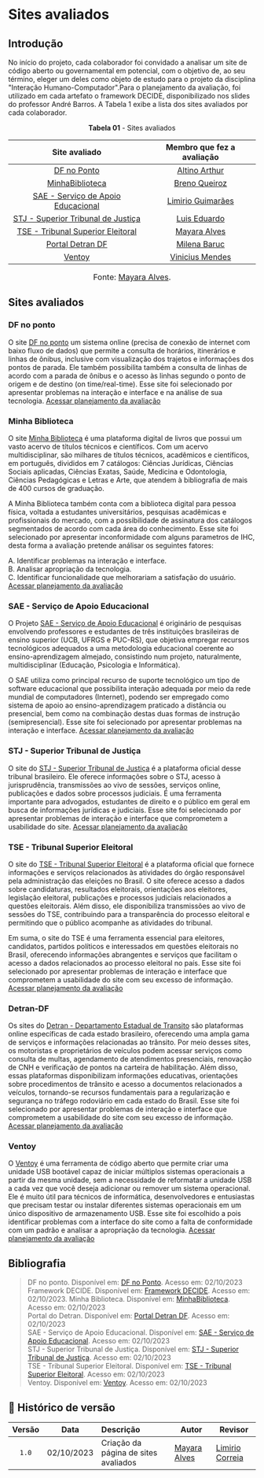 # Sites avaliados 

## Introdução 
No início do projeto, cada colaborador foi convidado a analisar um site de código aberto ou governamental em potencial, com o objetivo de, ao seu término, eleger um deles como objeto de estudo para o projeto da disciplina "Interação Humano-Computador".Para o planejamento da avaliação, foi utilizado em cada artefato o framework DECIDE, disponibilizado nos slides do professor André Barros. A Tabela 1 exibe a lista dos sites avaliados por cada colaborador.

<p align="center"><b>Tabela 01</b> - Sites avaliados </p>

| Site avaliado | Membro que fez a avaliação| 
| :---------------------------------------------: | :----------------------: 
| [DF no Ponto](https://dfnoponto.semob.df.gov.br) |[Altino Arthur](https://github.com/arthurrochamoreira)
| [MinhaBiblioteca](https://minhabiblioteca.com.br/) | [Breno Queiroz](https://github.com/brenob6)
| [SAE - Serviço de Apoio Educacional](https://sae.unb.br/sae/) | [Limirio Guimarães](https://github.com/LimirioGuimaraes)
| [STJ - Superior Tribunal de Justiça](https://www.stj.jus.br/sites/portalp/Inicio) |[Luis Eduardo](https://github.com/LuisMiranda10)
| [TSE - Tribunal Superior Eleitoral](https://www.tse.jus.br/#/)| [Mayara Alves](https://github.com/Mayara-tech)
| [Portal Detran DF](https://www.detran.df.gov.br/)| [Milena Baruc](https://github.com/MilenaBaruc)
| [Ventoy](https://www.ventoy.net/en/index.html) |[Vinicius Mendes](https://github.com/yabamiah)

<font size="3"><p style="text-align: center">Fonte: [Mayara Alves](https://github.com/Mayara-tech).</p></font>

## Sites avaliados

### DF no ponto
O site [DF no ponto](https://dfnoponto.semob.df.gov.br) um sistema online (precisa de conexão de internet com baixo fluxo de dados) que permite a consulta de horários, itinerários e linhas de ônibus, inclusive com visualização dos trajetos e informações dos pontos de parada. Ele também possibilita também a consulta de linhas de acordo com a parada de ônibus e o acesso às linhas segundo o ponto de origem e de destino (on time/real-time). Esse site foi selecionado por apresentar problemas na interação e interface e na análise de sua tecnologia. [Acessar planejamento da avaliação](avaliacoes/PlanejamentoAvaliacaoDFnoPonto.pdf)

### Minha Biblioteca 
O site [Minha Biblioteca](https://minhabiblioteca.com.br/) é uma plataforma digital de livros que possui um vasto acervo de títulos técnicos e científicos. Com um acervo multidisciplinar, são milhares de títulos técnicos, acadêmicos e científicos, em português, divididos em 7 catálogos: Ciências Jurídicas, Ciências Sociais aplicadas, Ciências Exatas, Saúde, Medicina e Odontologia, Ciências Pedagógicas e Letras e Arte, que atendem à bibliografia de mais de 400 cursos de graduação.

A Minha Biblioteca também conta com a biblioteca digital para pessoa física, voltada a estudantes universitários, pesquisas acadêmicas e profissionais do mercado, com a possibilidade de assinatura dos catálogos segmentados de acordo com cada área do conhecimento. Esse site foi selecionado por apresentar inconformidade com alguns parametros de IHC, desta forma a avaliação pretende análisar os seguintes fatores:<br>

A. Identificar problemas na interação e interface.<br>
B. Analisar apropriação da tecnologia.<br>
C. Identificar funcionalidade que melhorariam a satisfação do usuário.<br>
[Acessar planejamento da avaliação](avaliacoes/PlanejamentoAvaliacaoMinhaBiblioteca.pdf)

### SAE - Serviço de Apoio Educacional 
O Projeto [SAE - Serviço de Apoio Educacional](https://sae.unb.br/sae/) é originário de pesquisas envolvendo professores e estudantes de três instituições brasileiras de ensino superior (UCB, UFRGS e PUC-RS), que objetiva empregar recursos tecnológicos adequados a uma metodologia educacional coerente ao ensino-aprendizagem almejado, consistindo num projeto, naturalmente, multidisciplinar (Educação, Psicologia e Informática).

O SAE utiliza como principal recurso de suporte tecnológico um tipo de software educacional que possibilita interação adequada por meio da rede mundial de computadores (Internet), podendo ser empregado como sistema de apoio ao ensino-aprendizagem praticado a distância ou presencial, bem como na combinação destas duas formas de instrução (semipresencial). Esse site foi selecionado por apresentar problemas na interação e interface. [Acessar planejamento da avaliação](avaliacoes/PlanejamentoAvaliacaoSAE.pdf)

### STJ - Superior Tribunal de Justiça
O site do [STJ - Superior Tribunal de Justiça](https://www.stj.jus.br/sites/portalp/Inicio) é a plataforma oficial desse tribunal brasileiro. Ele oferece informações sobre o STJ, acesso à jurisprudência, transmissões ao vivo de sessões, serviços online, publicações e dados sobre processos judiciais. É uma ferramenta importante para advogados, estudantes de direito e o público em geral em busca de informações jurídicas e judiciais. Esse site foi selecionado por apresentar problemas de interação e interface que comprometem a usabilidade do site. [Acessar planejamento da avaliação](avaliacoes/PlanejamentoAvaliacaoSTJ.pdf)

### TSE - Tribunal Superior Eleitoral 
O site do [TSE - Tribunal Superior Eleitoral](https://www.tse.jus.br/#/) é a plataforma oficial que fornece informações e serviços relacionados às atividades do órgão responsável pela administração das eleições no Brasil. O site oferece acesso a dados sobre candidaturas, resultados eleitorais, orientações aos eleitores, legislação eleitoral, publicações e processos judiciais relacionados a questões eleitorais. Além disso, ele disponibiliza transmissões ao vivo de sessões do TSE, contribuindo para a transparência do processo eleitoral e permitindo que o público acompanhe as atividades do tribunal.

Em suma, o site do TSE é uma ferramenta essencial para eleitores, candidatos, partidos políticos e interessados em questões eleitorais no Brasil, oferecendo informações abrangentes e serviços que facilitam o acesso a dados relacionados ao processo eleitoral no país. Esse site foi selecionado por apresentar problemas de interação e interface que comprometem a usabilidade do site com seu excesso de informação. [Acessar planejamento da avaliação](avaliacoes/PlanejamentoAvaliacaoTSE.pdf)

### Detran-DF
Os sites do [Detran - Departamento Estadual de Transito](https://www.detran.df.gov.br/) são plataformas online específicas de cada estado brasileiro, oferecendo uma ampla gama de serviços e informações relacionadas ao trânsito. Por meio desses sites, os motoristas e proprietários de veículos podem acessar serviços como consulta de multas, agendamento de atendimentos presenciais, renovação de CNH e verificação de pontos na carteira de habilitação. Além disso, essas plataformas disponibilizam informações educativas, orientações sobre procedimentos de trânsito e acesso a documentos relacionados a veículos, tornando-se recursos fundamentais para a regularização e segurança no tráfego rodoviário em cada estado do Brasil. Esse site foi selecionado por apresentar problemas de interação e interface que comprometem a usabilidade do site com seu excesso de informação. [Acessar planejamento da avaliação](avaliacoes/PlanejamentoAvaliacaoDetran.pdf)

### Ventoy
O [Ventoy](https://www.ventoy.net/en/index.html) é uma ferramenta de código aberto que permite criar uma unidade USB bootável capaz de iniciar múltiplos sistemas operacionais a partir da mesma unidade, sem a necessidade de reformatar a unidade USB a cada vez que você deseja adicionar ou remover um sistema operacional. Ele é muito útil para técnicos de informática, desenvolvedores e entusiastas que precisam testar ou instalar diferentes sistemas operacionais em um único dispositivo de armazenamento USB. Esse site foi escolhido a pois identificar problemas com a interface do site como a falta de conformidade com um padrão e analisar a apropriação da tecnologia. [Acessar planejamento da avaliação](avaliacoes/PlanejamentoAvaliacaoVentoy.pdf)


## Bibliografia
> DF no ponto. Disponível em: [DF no Ponto](https://dfnoponto.semob.df.gov.br). Acesso em: 02/10/2023 </br>
> Framework DECIDE. Disponível em: [Framework DECIDE](https://medium.com/caiquefortunato/framework-decide-e-avalia%C3%A7%C3%A3o-92ee269e4c55). Acesso em: 02/10/2023.
> Minha Biblioteca. Disponível em: [MinhaBiblioteca](https://minhabiblioteca.com.br/). Acesso em: 02/10/2023 <br/>
> Portal do Detran. Disponível em: [Portal Detran DF](https://www.detran.df.gov.br/). Acesso em: 02/10/2023 <br/>
> SAE - Serviço de Apoio Educacional. Disponível em: [SAE - Serviço de Apoio Educacional](https://sae.unb.br/sae/). Acesso em: 02/10/2023 <br/>
> STJ - Superior Tribunal de Justiça. Disponível em: [STJ - Superior Tribunal de Justiça](https://www.stj.jus.br/sites/portalp/Inicio). Acesso em: 02/10/2023 <br/>
> TSE - Tribunal Superior Eleitoral. Disponível em: [TSE - Tribunal Superior Eleitoral](https://www.tse.jus.br/#/). Acesso em: 02/10/2023 <br/>
> Ventoy. Disponível em: [Ventoy](https://www.ventoy.net/en/index.html). Acesso em: 02/10/2023 <br/>

## 📑 Histórico de versão

| Versão| Data      | Descrição | Autor | Revisor       |
| :-:   | :-----:       | :------       | -------    | -------            |
| `1.0` |02/10/2023 |   Criação da página de sites avaliados  |  [Mayara Alves](https://github.com/Mayara-tech)| [Limirio Correia](https://github.com/LimirioGuimaraes) |
